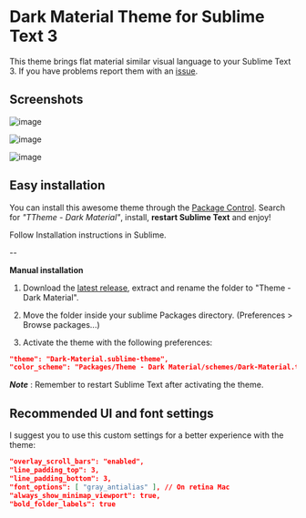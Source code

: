 # Dark Material Theme for Sublime Text 3
This theme brings flat material similar visual language to your Sublime Text 3. If you have problems report them with an [issue](https://github.com/artifactdev/Theme-Dark-Material/issues).

## Screenshots

![image](https://raw.githubusercontent.com/artifactdev/Theme-Dark-Material/master/assets/dark-material-1.png)

![image](https://raw.githubusercontent.com/artifactdev/Theme-Dark-Material/master/assets/dark-material-2.png)

![image](https://raw.githubusercontent.com/artifactdev/Theme-Dark-Material/master/assets/dark-material-3.png)

## Easy installation
You can install this awesome theme through the [Package Control](https://packagecontrol.io/installation). Search for *"TTheme - Dark Material"*, install, **restart Sublime Text** and enjoy!

Follow Installation instructions in Sublime.

--

**Manual installation**

1. Download the [latest release](https://github.com/artifactdev/Theme-Dark-Material/releases/latest), extract and rename the folder to "Theme - Dark Material".

2. Move the folder inside your sublime Packages directory. (Preferences > Browse packages...)

3. Activate the theme with the following preferences:

```json
"theme": "Dark-Material.sublime-theme",
"color_scheme": "Packages/Theme - Dark Material/schemes/Dark-Material.tmTheme",
```

***Note*** : Remember to restart Sublime Text after activating the theme.

## Recommended UI and font settings
I suggest you to use this custom settings for a better experience with the theme:

```json
"overlay_scroll_bars": "enabled",
"line_padding_top": 3,
"line_padding_bottom": 3,
"font_options": [ "gray_antialias" ], // On retina Mac
"always_show_minimap_viewport": true,
"bold_folder_labels": true
```
